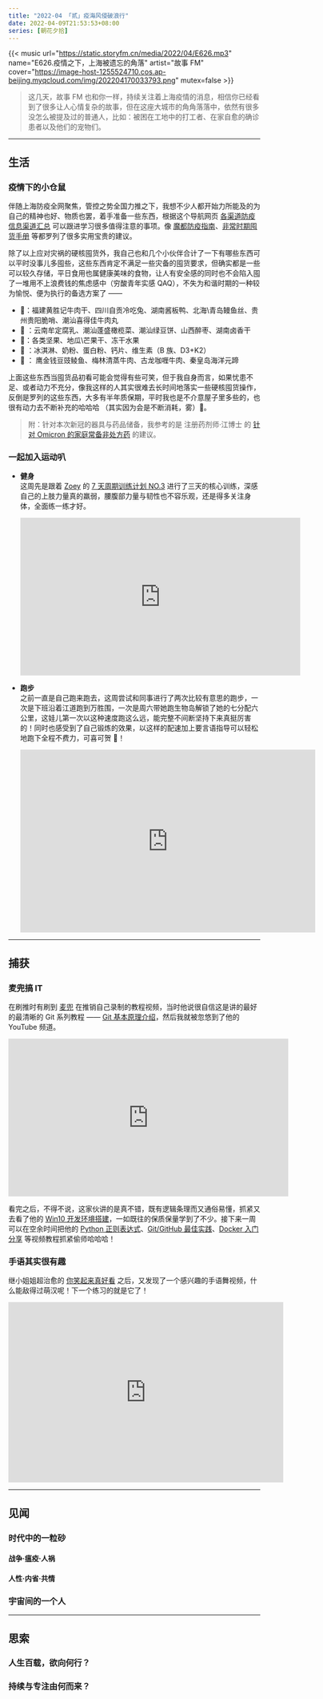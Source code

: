 ```yaml
---
title: "2022-04 「贰」疫海风侵破浪行"
date: 2022-04-09T21:53:53+08:00
series: [朝花夕拾]
---
```


{{< music url="https://static.storyfm.cn/media/2022/04/E626.mp3" name="E626.疫情之下，上海被遗忘的角落" artist="故事 FM" cover="https://image-host-1255524710.cos.ap-beijing.myqcloud.com/img/202204170033793.png" mutex=false >}}

> 这几天，故事 FM 也和你一样，持续关注着上海疫情的消息，相信你已经看到了很多让人心情复杂的故事，但在这座大城市的角角落落中，依然有很多没怎么被提及过的普通人，比如：被困在工地中的打工者、在家自愈的确诊患者以及他们的宠物们。

---

## 生活

### 疫情下的小仓鼠

伴随上海防疫全网聚焦，管控之势全国力推之下，我想不少人都开始力所能及的为自己的精神也好、物质也罢，着手准备一些东西，根据这个导航网页 [各渠道防疫信息渠道汇总](https://www.xiaolvji.com/u/covid19) 可以跟进学习很多值得注意的事项。像 [魔都防疫指南](https://shimo.im/docs/0l3NV5lEwOfpQx3R/read)、[非常时期囤货手册](https://docs.google.com/document/d/1-c93ax4Uog_CHTOLBKpKLNCUtZYwacGbXm8OP3Fh810/edit#) 等都罗列了很多实用宝贵的建议。

除了以上应对灾祸的硬核囤货外，我自己也和几个小伙伴合计了一下有哪些东西可以平时没事儿多囤些，这些东西肯定不满足一些灾备的囤货要求，但确实都是一些可以较久存储，平日食用也属健康美味的食物，让人有安全感的同时也不会陷入囤了一堆用不上浪费钱的焦虑感中（穷酸青年实感 QAQ），不失为和谐时期的一种较为愉悦、便为执行的备选方案了 ——

- 🥩：福建黄胜记牛肉干、四川自贡冷吃兔、湖南酱板鸭、北海\青岛鳗鱼丝、贵州贵阳脆哨、潮汕喜得佳牛肉丸
- 🥫 ：云南牟定腐乳、潮汕蓬盛橄榄菜、潮汕绿豆饼、山西醉枣、湖南卤香干
- 🌰：各类坚果、地瓜\芒果干、冻干水果
- 🍿 ：冰淇淋、奶粉、蛋白粉、钙片、维生素（B 族、D3+K2）
- 🥫 ： 鹰金钱豆豉鲮鱼、梅林清蒸牛肉、古龙咖喱牛肉、秦皇岛海洋元蹄

上面这些东西当囤货品初看可能会觉得有些可笑，但于我自身而言，如果忧患不足、或者动力不充分，像我这样的人其实很难去长时间地落实一些硬核囤货操作，反倒是罗列的这些东西，大多有半年质保期，平时我也是不介意屋子里多些的，也很有动力去不断补充的哈哈哈 （其实因为会是不断消耗，雾）🤣。

> 附：针对本次新冠的器具与药品储备，我参考的是 注册药剂师·江博士 的 [针对 Omicron 的家庭常备非处方药](https://divinerhjf.github.io/Logseq-publish/#/page/_%20%E9%92%88%E5%AF%B9%20omicron%20%E7%9A%84%E5%AE%B6%E5%BA%AD%E5%B8%B8%E5%A4%87%E9%9D%9E%E5%A4%84%E6%96%B9%E8%8D%AF) 的建议。

### 一起加入运动叭

- **健身**  
  这周先是跟着 [Zoey](https://www.youtube.com/c/WildSaturday) 的 [7 天周期训练计划 NO.3](https://youtube.com/playlist?list=PLapiWVZYSin_snEYVErv8V0p1fJoK7pRP) 进行了三天的核心训练，深感自己的上肢力量真的羸弱，腰腹部力量与韧性也不容乐观，还是得多关注身体，全面练一练才好。

  <div align='center'>
   <iframe width="560" height="315" src="https://www.youtube.com/embed/videoseries?list=PLapiWVZYSin_snEYVErv8V0p1fJoK7pRP" title="YouTube video player" frameborder="0" allow="accelerometer; autoplay; clipboard-write; encrypted-media; gyroscope; picture-in-picture" allowfullscreen></iframe>
  </div>

- **跑步**  
  之前一直是自己跑来跑去，这周尝试和同事进行了两次比较有意思的跑步，一次是下班沿着江道跑到万胜围，一次是周六带她跑生物岛解锁了她的七分配六公里，这娃儿第一次以这种速度跑这么远，能完整不间断坚持下来真挺厉害的！同时也感受到了自己锻炼的效果，以这样的配速加上要言语指导可以轻松地跑下全程不费力，可喜可贺 🎉！

  <div align='center'>
    <iframe height='365' width='590' frameborder='0' allowtransparency='true' scrolling='no' src='https://www.strava.com/activities/6990084407/embed/18747c2a78afbfaad905d2634e6feac8f1b1feb4'></iframe>
  </div>

---

## 捕获

### 麦兜搞 IT

在刷推时有刷到 [麦兜](https://www.youtube.com/c/%E9%BA%A6%E5%85%9C%E6%90%9EIT/playlists) 在推销自己录制的教程视频，当时他说很自信这是讲的最好的最清晰的 Git 系列教程 —— [Git 基本原理介绍](https://youtube.com/playlist?list=PLfQqWeOCIH4BXVnYaPgjR9_f8YF3WNAz0)，然后我就被忽悠到了他的 YouTube 频道。

<div align="center">
  <iframe width="560" height="315" src="https://www.youtube.com/embed/videoseries?list=PLfQqWeOCIH4BXVnYaPgjR9_f8YF3WNAz0" title="YouTube video player" frameborder="0" allow="accelerometer; autoplay; clipboard-write; encrypted-media; gyroscope; picture-in-picture" allowfullscreen></iframe>
</div>

看完之后，不得不说，这家伙讲的是真不错，既有逻辑条理而又通俗易懂，抓紧又去看了他的 [Win10 开发环境搭建](https://youtube.com/playlist?list=PLfQqWeOCIH4ACS0037k1KLNIv5f646jbr)，一如既往的保质保量学到了不少。接下来一周可以在空余时间把他的 [Python 正则表达式](https://youtube.com/playlist?list=PLfQqWeOCIH4BnoDCNR8PJQloKOvb89t9E)、[Git/GitHub 最佳实践](https://youtube.com/playlist?list=PLfQqWeOCIH4DHgxrwZs5wkZkg-sAS19IZ)、[Docker 入门分享](https://youtube.com/playlist?list=PLfQqWeOCIH4BfWvgffq2-pIm9Mc8pf_OI) 等视频教程抓紧偷师哈哈哈！

### 手语其实很有趣

继小姐姐超治愈的 [你笑起来真好看](https://player.bilibili.com/player.html?aid=95636786&bvid=BV1wE411j7Px&cid=163275169&page=1&as_wide=1&high_quality=1&danmaku=0) 之后，又发现了一个感兴趣的手语舞视频，什么能敌得过萌汉呢！下一个练习的就是它了！

<div align="center">
  <iframe width="550" height="360" src="https://player.bilibili.com/player.html?aid=637829127&bvid=BV1rY4y1v7ws&cid=566940916&page=1&as_wide=1&high_quality=1&danmaku=0" frameborder="no" scrolling="no"></iframe>
</div>

---

## 见闻

### 时代中的一粒砂

#### **战争·瘟疫·人祸**

#### **人性·内省·共情**

### 宇宙间的一个人

---

## 思索

### 人生百载，欲向何行？

### 持续与专注由何而来？
